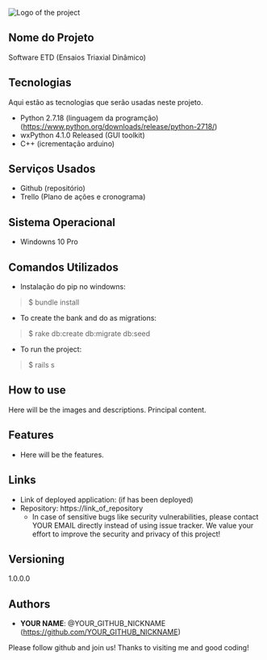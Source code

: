 ![Logo of the project](https://github.com/talsap/etd/blob/main/readme_images/logo.png?raw=true)
 
## Nome do Projeto
 
Software ETD (Ensaios Triaxial Dinâmico)
 
## Tecnologias
 
Aqui estão as tecnologias que serão usadas neste projeto.
 
* Python  2.7.18 (linguagem da programção) (https://www.python.org/downloads/release/python-2718/)
* wxPython  4.1.0 Released (GUI toolkit)
* C++ (icrementação arduino)
  
## Serviços Usados
 
* Github (repositório)
* Trello (Plano de ações e cronograma)

## Sistema Operacional
 
* Windowns 10 Pro
 
## Comandos Utilizados
 
* Instalação do pip no windowns:
>    $ bundle install
* To create the bank and do as migrations:
>    $ rake db:create db:migrate db:seed
* To run the project:
>    $ rails s
 
## How to use
 
Here will be the images and descriptions. Principal content.
 
 
## Features
 
  - Here will be the features.
 
 
## Links
 
  - Link of deployed application: (if has been deployed)
  - Repository: https://link_of_repository
    - In case of sensitive bugs like security vulnerabilities, please contact
      YOUR EMAIL directly instead of using issue tracker. We value your effort
      to improve the security and privacy of this project!
 
 
## Versioning
 
1.0.0.0
 
 
## Authors
 
* **YOUR NAME**: @YOUR_GITHUB_NICKNAME (https://github.com/YOUR_GITHUB_NICKNAME)
 
 
Please follow github and join us!
Thanks to visiting me and good coding!
